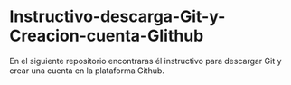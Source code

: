 # Instructivo-descarga-Git-y-Creacion-cuenta-GIithub
En el siguiente repositorio encontraras él instructivo para descargar Git y crear una cuenta en la plataforma Github.

